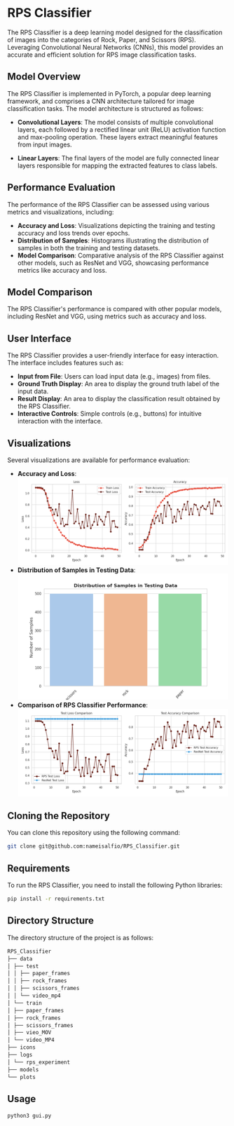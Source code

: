 # RPS Classifier

The RPS Classifier is a deep learning model designed for the classification of images into the categories of Rock, Paper, and Scissors (RPS). Leveraging Convolutional Neural Networks (CNNs), this model provides an accurate and efficient solution for RPS image classification tasks.

## Model Overview

The RPS Classifier is implemented in PyTorch, a popular deep learning framework, and comprises a CNN architecture tailored for image classification tasks. The model architecture is structured as follows:

- **Convolutional Layers**: The model consists of multiple convolutional layers, each followed by a rectified linear unit (ReLU) activation function and max-pooling operation. These layers extract meaningful features from input images.
  
- **Linear Layers**: The final layers of the model are fully connected linear layers responsible for mapping the extracted features to class labels. 

## Performance Evaluation

The performance of the RPS Classifier can be assessed using various metrics and visualizations, including:

- **Accuracy and Loss**: Visualizations depicting the training and testing accuracy and loss trends over epochs.
- **Distribution of Samples**: Histograms illustrating the distribution of samples in both the training and testing datasets.
- **Model Comparison**: Comparative analysis of the RPS Classifier against other models, such as ResNet and VGG, showcasing performance metrics like accuracy and loss.

## Model Comparison

The RPS Classifier's performance is compared with other popular models, including ResNet and VGG, using metrics such as accuracy and loss.

## User Interface

The RPS Classifier provides a user-friendly interface for easy interaction. The interface includes features such as:

- **Input from File**: Users can load input data (e.g., images) from files.
- **Ground Truth Display**: An area to display the ground truth label of the input data.
- **Result Display**: An area to display the classification result obtained by the RPS Classifier.
- **Interactive Controls**: Simple controls (e.g., buttons) for intuitive interaction with the interface.

## Visualizations

Several visualizations are available for performance evaluation:

- **Accuracy and Loss**: ![Accuracy and Loss](plots/Accuracy_and_Loss.png)
- **Distribution of Samples in Testing Data**: ![Distribution of Samples in Testing Data](plots/Distribution_Samples_in_Testing_Data.png)
- **Comparison of RPS Classifier Performance**: ![Comparison of RPS Classifier Performance](plots/Comparison_RPS_ResNet_Test_Performance.png)


## Cloning the Repository

You can clone this repository using the following command:

```bash
git clone git@github.com:nameisalfio/RPS_Classifier.git
```

## Requirements

To run the RPS Classifier, you need to install the following Python libraries:

```bash
pip install -r requirements.txt
```

## Directory Structure

The directory structure of the project is as follows:

```bash
RPS_Classifier
├── data
│ ├── test
│ │ ├── paper_frames
│ │ ├── rock_frames
│ │ ├── scissors_frames
│ │ └── video_mp4
│ └── train
│ ├── paper_frames
│ ├── rock_frames
│ ├── scissors_frames
│ ├── vieo_MOV
│ └── video_MP4
├── icons
├── logs
│ └── rps_experiment
├── models
└── plots
```

## Usage 

```bash
python3 gui.py
```